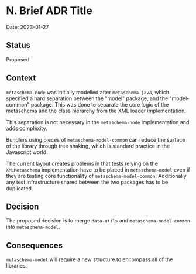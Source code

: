 # N. Brief ADR Title

Date: 2023-01-27

## Status

Proposed

## Context

`metaschema-node` was initially modelled after `metaschema-java`, which specified a hard separation between the "model" package, and the "model-common" package.
This was done to separate the core logic of the metaschema and the class hierarchy from the XML loader implementation.

This separation is not necessary in the `metaschema-node` implementation and adds complexity.

Bundlers using pieces of `metaschema-model-common` can reduce the surface of the library through tree shaking, which is standard practice in the Javascript world.

The current layout creates problems in that tests relying on the `XMLMetaschema` implementation have to be placed in `metaschema-model` even if they are testing core functionality of `metaschema-model-common`.
Additionally any test infrastructure shared between the two packages has to be duplicated.

## Decision

The proposed decision is to merge `data-utils` and `metaschema-model-common` into `metaschema-model`.

## Consequences

`metaschema-model` will require a new structure to encompass all of the libraries.
